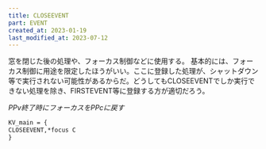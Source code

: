 ```yaml
---
title: CLOSEEVENT
part: EVENT
created_at: 2023-01-19
last_modified_at: 2023-07-12
---
```

窓を閉じた後の処理や、フォーカス制御などに使用する。
基本的には、フォーカス制御に用途を限定したほうがいい。ここに登録した処理が、シャットダウン等で実行されない可能性があるからだ。どうしてもCLOSEEVENTでしか実行できない処理を除き、FIRSTEVENT等に登録する方が適切だろう。

_PPv終了時にフォーカスをPPcに戻す_

```tex
KV_main = {
CLOSEEVENT,*focus C
}
```
